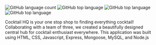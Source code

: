 ![GitHub language count](https://img.shields.io/github/languages/count/lrmccann/Cocktail-HQ-FE?color=lime%20green%20&style=plastic)       ![GitHub top language](https://img.shields.io/github/languages/top/lrmccann/COCKTAIL-HQ-FE?color=red&style=plastic)       ![GitHub top language](https://img.shields.io/badge/HTML-14.8%25-purple)       ![GitHub top language](https://img.shields.io/badge/Javascript-41.9%25-yellow)

Cocktail HQ is your one stop shop to finding everything cocktail! Collaborating with a team of three, we created a beautifully designed central hub for cocktail enthusiast everywhere. This application was built using HTML, CSS, Javascript, Express, Mongoose, MySQL, and Node.js
